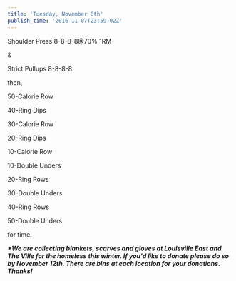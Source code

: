 ```yaml
---
title: 'Tuesday, November 8th'
publish_time: '2016-11-07T23:59:02Z'
---
```


Shoulder Press 8-8-8-8\@70% 1RM

&

Strict Pullups 8-8-8-8

then,

50-Calorie Row

40-Ring Dips

30-Calorie Row

20-Ring Dips

10-Calorie Row

10-Double Unders

20-Ring Rows

30-Double Unders

40-Ring Rows

50-Double Unders

for time.

***\*We are collecting blankets, scarves and gloves at Louisville East
and The Ville for the homeless this winter. If you'd like to donate
please do so by November 12th. There are bins at each location for your
donations. Thanks!***
